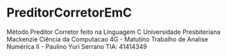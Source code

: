 # PreditorCorretorEmC
Método Preditor Corretor feito na Linguagem C
Universidade Presbiteriana Mackenzie
Ciência da Computacao 4G - Matutino
Trabalho de Analise Numérica II - Paulino 
Yuri Serrano  TIA: 41414349
